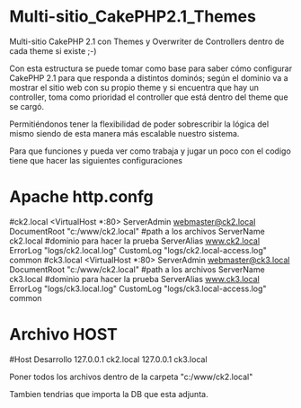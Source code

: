 Multi-sitio_CakePHP2.1_Themes
=============================

Multi-sitio CakePHP 2.1 con Themes y Overwriter de Controllers dentro de cada theme si existe ;-)

Con esta estructura se puede tomar como base para saber cómo configurar CakePHP 2.1 para que responda a distintos dominós; según el dominio va a mostrar el sitio web con su propio theme y si encuentra que hay un controller, toma como prioridad el controller que está dentro del theme que se cargó.

Permitiéndonos tener la flexibilidad de poder sobrescribir la lógica del mismo siendo de esta manera más escalable nuestro sistema.

Para que funciones y pueda ver como trabaja y jugar un poco con el codigo tiene que hacer las siguientes configuraciones

Apache http.confg
=================
#ck2.local
<VirtualHost *:80>
     ServerAdmin webmaster@ck2.local
     DocumentRoot "c:/www/ck2.local"              #path a los archivos
     ServerName ck2.local                         #dominio para hacer la prueba
     ServerAlias www.ck2.local
     ErrorLog "logs/ck2.local.log"
     CustomLog "logs/ck2.local-access.log" common
</VirtualHost>
#ck3.local
<VirtualHost *:80>
     ServerAdmin webmaster@ck3.local
     DocumentRoot "c:/www/ck2.local"              #path a los archivos
     ServerName ck3.local                         #dominio para hacer la prueba
     ServerAlias www.ck3.local
     ErrorLog "logs/ck3.local.log"
     CustomLog "logs/ck3.local-access.log" common
</VirtualHost>

Archivo HOST
============
#Host Desarrollo
127.0.0.1 ck2.local
127.0.0.1 ck3.local

Poner todos los archivos dentro de la carpeta "c:/www/ck2.local"

Tambien tendrias que importa la DB que esta adjunta.

